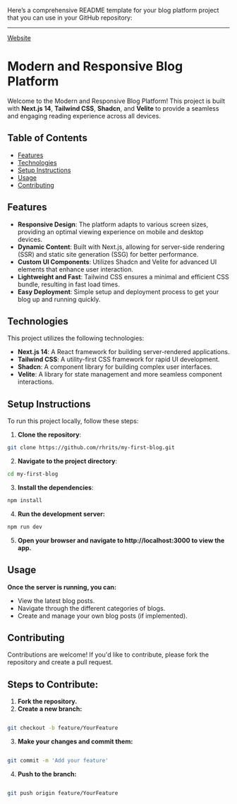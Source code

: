 Here’s a comprehensive README template for your blog platform project that you can use in your GitHub repository:

---
[Website](https://www.hrits.tech/)

# Modern and Responsive Blog Platform

Welcome to the Modern and Responsive Blog Platform! This project is built with **Next.js 14**, **Tailwind CSS**, **Shadcn**, and **Velite** to provide a seamless and engaging reading experience across all devices. 

## Table of Contents

- [Features](#features)
- [Technologies](#technologies)
- [Setup Instructions](#setup-instructions)
- [Usage](#usage)
- [Contributing](#contributing)

## Features

- **Responsive Design**: The platform adapts to various screen sizes, providing an optimal viewing experience on mobile and desktop devices.
- **Dynamic Content**: Built with Next.js, allowing for server-side rendering (SSR) and static site generation (SSG) for better performance.
- **Custom UI Components**: Utilizes Shadcn and Velite for advanced UI elements that enhance user interaction.
- **Lightweight and Fast**: Tailwind CSS ensures a minimal and efficient CSS bundle, resulting in fast load times.
- **Easy Deployment**: Simple setup and deployment process to get your blog up and running quickly.

## Technologies

This project utilizes the following technologies:

- **Next.js 14**: A React framework for building server-rendered applications.
- **Tailwind CSS**: A utility-first CSS framework for rapid UI development.
- **Shadcn**: A component library for building complex user interfaces.
- **Velite**: A library for state management and more seamless component interactions.

## Setup Instructions

To run this project locally, follow these steps:

1. **Clone the repository**:
```bash
git clone https://github.com/rhrits/my-first-blog.git
``` 

2. **Navigate to the project directory**:
```bash
cd my-first-blog
```
3. **Install the dependencies**:
```bash
npm install
```
4. **Run the development server:**
```bash
npm run dev
```
5. **Open your browser and navigate to http://localhost:3000 to view the app.**

## Usage

**Once the server is running, you can:**

- View the latest blog posts.
- Navigate through the different categories of blogs.
- Create and manage your own blog posts (if implemented).

## Contributing

Contributions are welcome! If you'd like to contribute, please fork the repository and create a pull request.

## Steps to Contribute:

1. **Fork the repository.**
2. **Create a new branch:**

```bash

git checkout -b feature/YourFeature
```

3. **Make your changes and commit them:**

```bash

git commit -m 'Add your feature'
```

4. **Push to the branch:**
```bash

git push origin feature/YourFeature
```
